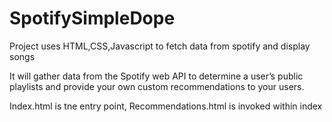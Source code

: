 # SpotifySimpleDope
Project uses HTML,CSS,Javascript to fetch data from spotify and display songs

It will gather data from the Spotify web API to determine a user’s public playlists and provide your own custom recommendations to your users.

Index.html is tne entry point, Recommendations.html is invoked within index
